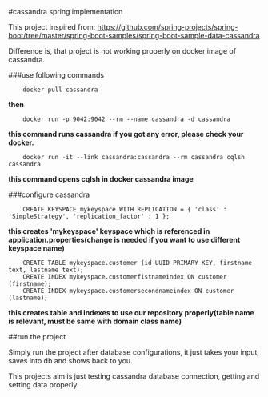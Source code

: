 #cassandra spring implementation

This project inspired from: https://github.com/spring-projects/spring-boot/tree/master/spring-boot-samples/spring-boot-sample-data-cassandra


Difference is, that project is not working properly on docker image of cassandra.

###use following commands

        docker pull cassandra
        
**then** 

        docker run -p 9042:9042 --rm --name cassandra -d cassandra
        
**this command runs cassandra if you got any error, please check your docker.**

            
        docker run -it --link cassandra:cassandra --rm cassandra cqlsh cassandra
        
**this command opens cqlsh in docker cassandra image**


  
    

###configure cassandra

        CREATE KEYSPACE mykeyspace WITH REPLICATION = { 'class' : 'SimpleStrategy', 'replication_factor' : 1 };

**this creates 'mykeyspace' keyspace which is referenced in application.properties(change is needed if you want to use different keyspace name)**

        CREATE TABLE mykeyspace.customer (id UUID PRIMARY KEY, firstname text, lastname text);
        CREATE INDEX mykeyspace.customerfistnameindex ON customer (firstname);
        CREATE INDEX mykeyspace.customersecondnameindex ON customer (lastname);
        
**this creates table and indexes to use our repository properly(table name is relevant, must be same with domain class name)**

##run the project

Simply run the project after database configurations, it just takes your input, saves into db and shows back to you.

This projects aim is just testing cassandra database connection, getting and setting data properly.